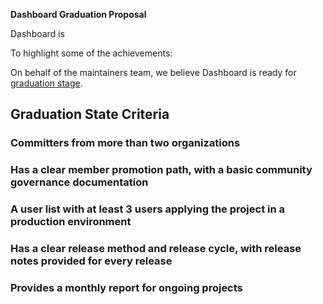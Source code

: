 **Dashboard Graduation Proposal**

Dashboard is 



To highlight some of the achievements:



On behalf of the maintainers team, we believe Dashboard is ready for [graduation stage](https://github.com/pingcap/community/blob/master/incubator/projects-approval-criteria.md#graduation-stage).

## Graduation State Criteria

### Committers from more than two organizations

### Has a clear member promotion path, with a basic community governance documentation

### A user list with at least 3 users applying the project in a production environment

### Has a clear release method and release cycle, with release notes provided for every release

### Provides a monthly report for ongoing projects

